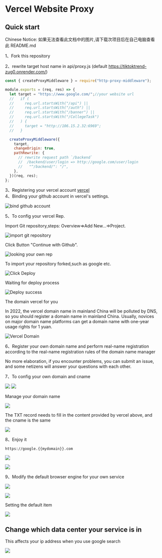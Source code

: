 # Vercel Website Proxy

## Quick start

Chinese Notice: 如果无法查看此文档中的图片,请下载次项目后在自己电脑查看此 README.md

1、Fork this repository  

2、rewrite target host name in api/proxy.js (default https://tiktoktrend-zug0.onrender.com/)

```js
const { createProxyMiddleware } = require("http-proxy-middleware");

module.exports = (req, res) => {
  let target = "https://www.google.com/";//your website url
  //   if (
  //     req.url.startsWith("/api") ||
  //     req.url.startsWith("/auth") ||
  //     req.url.startsWith("/banner") ||
  //     req.url.startsWith("/CollegeTask")
  //   ) {
  //     target = "http://106.15.2.32:6969";
  //   }

  createProxyMiddleware({
    target,
    changeOrigin: true,
    pathRewrite: {
      // rewrite request path `/backend`
      //  /backend/user/login => http://google.com/user/login
      //   "^/backend/": "/",
    },
  })(req, res);
};

```


3、Registering your vercel account [vercel](https://vercel.com/)  
4、Binding your github account in vercel's settings.

![bind github account](./asset/224318.jpg)

5、To config your vercel Rep.

Import Git repository,steps: Overview=>Add New...=>Project.

![import git repository](./asset/224748.jpg)

Click Button "Continue with Github".

![looking your own rep](./asset/225212.jpg)

To import your repository forked,such as google etc.

![Click Deploy](./asset/225542.jpg)

Waiting for deploy process

![Deploy success](./asset/225816.jpg)

The domain vercel for you

In 2022, the vercel domain name in mainland China will be polluted by DNS, so you should register a domain name in mainland China. Usually, novices on major domain name platforms can get a domain name with one-year usage rights for 1 yuan.

![Vercel Domain](./asset/230030.jpg)

6、Register your own domain name and perform real-name registration according to the real-name registration rules of the domain name manager

No more elaboration, if you encounter problems, you can submit an issue, and some netizens will answer your questions with each other.

7、To config your own domain and cname

![](./asset/230712.jpg)
![](./asset/231001.jpg)

Manage your domain name

![](./asset/231513.jpg)

The TXT record needs to fill in the content provided by vercel above, and the cname is the same

![](./asset/231835.jpg)

8、Enjoy it

`https://google.{{mydomain}}.com`

![](./asset/232007.jpg)

![](./asset/232111.jpg)

9、Modify the default browser engine for your own service

![](./asset/232617.jpg)

![](./asset/232857.jpg)

Setting the default item

![](./asset/232826.jpg)

## Change which data center your service is in

This affects your ip address when you use google search

![](./asset/233500.jpg)
